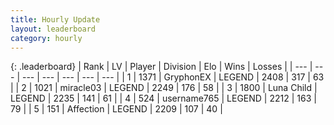 ```yaml
---
title: Hourly Update
layout: leaderboard
category: hourly
---
```


{: .leaderboard}
| Rank | LV | Player | Division | Elo | Wins | Losses |
| --- | --- | --- | --- | --- | --- | --- |
| <span data-change="0">1</span> | 1371 | <span title="ID: 315148">GryphonEX</span> | LEGEND | <span data-change="0">2408</span> | <span data-change="0">317</span> | <span data-change="0">63</span> |
| <span data-change="0">2</span> | 1021 | <span title="ID: 416373">miracle03</span> | LEGEND | <span data-change="0">2249</span> | <span data-change="0">176</span> | <span data-change="0">58</span> |
| <span data-change="0">3</span> | 1800 | <span title="ID: 164871">Luna Child</span> | LEGEND | <span data-change="0">2235</span> | <span data-change="0">141</span> | <span data-change="0">61</span> |
| <span data-change="1">4</span> | 524 | <span title="ID: 188640">username765</span> | LEGEND | <span data-change="4">2212</span> | <span data-change="2">163</span> | <span data-change="0">79</span> |
| <span data-change="-1">5</span> | 151 | <span title="ID: 573202">Affection</span> | LEGEND | <span data-change="0">2209</span> | <span data-change="0">107</span> | <span data-change="0">40</span> |